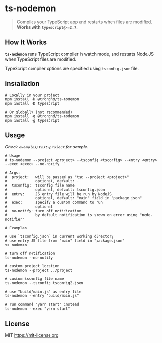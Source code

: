 # ts-nodemon

> Compiles your TypeScript app and restarts when files are modified. **Works with `typescript@>=2.7`**.

## How It Works
**`ts-nodemon`** runs TypeScript compiler in watch mode, and restarts Node.JS when TypeScript files are modified.

TypeScript compiler options are specified using `tsconfig.json` file.

## Installation

```shell
# Locally in your project
npm install -D @trongnd/ts-nodemon
npm install -D typescript

# Or globally (not recommended)
npm install -g @trongnd/ts-nodemon
npm install -g typescript
```

## Usage

*Check `examples/test-project` for sample.*

```shell
# Usage
# ts-nodemon --project <project> --tsconfig <tsconfig> --entry <entry> --exec <exec> --no-notify

# Args:
#  project:   will be passed as "tsc --project <project>"
#             optional, default: .
#  tsconfig:  tsconfig file name
#             optional, default: tsconfig.json
#  entry:     JS entry file will be run by NodeJS
#             optional, default: "main" field in "package.json"
#  exec:      specify a custom command to run
#             optional
#  no-notify: turn off notification
#             by default notification is shown on error using "node-notifier"

# Examples

# use `tsconfig.json` in current working directory
# use entry JS file from "main" field in "package.json"
ts-nodemon

# turn off notification
ts-nodemon --no-notify

# custom project location
ts-nodemon --project ../project

# custom tsconfig file name
ts-nodemon --tsconfig tsconfig2.json

# use "build/main.js" as entry file
ts-nodemon --entry "build/main.js"

# run command "yarn start" instead
ts-nodemon --exec "yarn start"
```

## License
MIT https://mit-license.org
